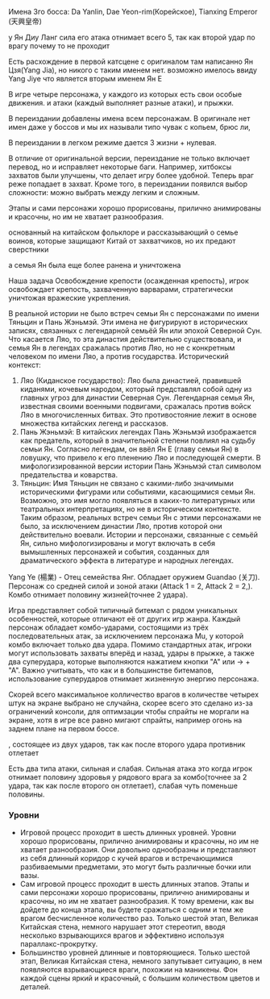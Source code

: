 Имена 3го босса: Da Yanlin, Dae Yeon-rim(Корейское), Tianxing Emperor (天興皇帝)

у Ян Диу Ланг сила его атака отнимает всего 5, так как второй удар по врагу почему то не проходит

Есть расхождение в первой катсцене с оригиналом там написанно Ян Цзя(Yang Jia), но никого с таким именем нет. возможно имелось ввиду Yang Jiye что является вторым именем Ян Е

В игре четыре персонажа, у каждого из которых есть свои особые движения. и атаки (каждый выполняет разные атаки), и прыжки.

В переиздании добавлены имена всем персонажам. В оригинале нет имен даже у боссов и мы их называли типо чувак с копьем, брюс ли, 

В переиздании в легком режиме дается 3 жизни + нулевая. 

В отличие от оригинальной версии, переиздание не только включает перевод, но и исправляет некоторые баги. Например, хитбоксы захватов были улучшены, что делает игру более удобной. Теперь враг реже попадает в захват. Кроме того, в переиздании появился выбор сложности: можно выбрать между легким и сложным.

Этапы и сами персонажи хорошо прорисованы, прилично анимированы и красочны, но им не хватает разнообразия.

основанный на китайском фольклоре и рассказывающий о семье воинов, которые защищают Китай от захватчиков, но их предают сверстники

а семья Ян была еще более ранена и уничтожена

Наша задача Освобождение крепости (осажденная крепость), игрок освобождает крепость, захваченную варварами, стратегически уничтожая вражеские укрепления.

В реальной истории не было встреч семьи Ян с персонажами по имени Тяньцин и Пань Жэньмэй. Эти имена не фигурируют в исторических записях, связанных с легендарной семьёй Ян или эпохой Северной Сун. Что касается Ляо, то эта династия действительно существовала, и семья Ян в легендах сражалась против Ляо, но не с конкретным человеком по имени Ляо, а против государства.
Исторический контекст:
1. Ляо (Киданское государство): Ляо была династией, правившей киданями, кочевым народом, который представлял собой одну из главных угроз для династии Северная Сун. Легендарная семья Ян, известная своими военными подвигами, сражалась против войск Ляо в многочисленных битвах. Это противостояние лежит в основе множества китайских легенд и рассказов.
2. Пань Жэньмэй: В китайских легендах Пань Жэньмэй изображается как предатель, который в значительной степени повлиял на судьбу семьи Ян. Согласно легендам, он ввёл Ян Е (главу семьи Ян) в ловушку, что привело к его пленению Ляо и последующей смерти. В мифологизированной версии истории Пань Жэньмэй стал символом предательства и коварства.
3. Тяньцин: Имя Тяньцин не связано с какими-либо значимыми историческими фигурами или событиями, касающимися семьи Ян. Возможно, это имя могло появляться в каких-то литературных или театральных интерпретациях, но не в историческом контексте.
Таким образом, реальных встреч семьи Ян с этими персонажами не было, за исключением династии Ляо, против которой они действительно воевали. Истории и персонажи, связанные с семьёй Ян, сильно мифологизированы и могут включать в себя вымышленных персонажей и события, созданных для драматического эффекта в литературе и народных легендах.

Yang Ye (楊業) - Отец семейства Янг. Обладает оружием Guandao (关刀). Персонаж со средней силой и зоной атаки (Attack 1 = 2, Attack 2 = 2,). Комбо отнимает половину жизней(точнее 2 удара).

Игра представляет собой типичный битемап с рядом уникальных особенностей, которые отличают её от других игр жанра. Каждый персонаж обладает комбо-ударами, состоящими из трёх последовательных атак, за исключением персонажа Mu, у которой комбо включает только два удара. Помимо стандартных атак, игроки могут использовать захваты вперёд и назад, удары в прыжке, а также два суперудара, которые выполняются нажатием кнопки "А" или → + "А". Важно учитывать, что как и в большинстве битемапов, использование суперударов отнимает жизненную энергию персонажа.

Скорей всего максимальное колличество врагов в количестве четырех штук на экране выбрано не случайна, скорее всего это сделано из-за ограничений консоли, для оптимзации чтобы спрайты не моргали на экране, хотя в игре все равно мигают спрайты, например огонь на заднем плане на первом боссе.

, состоящее из двух ударов, так как после второго удара противник отлетает

Есть два типа атаки, сильная и слабая. Сильная атака это когда игрок отнимает половину здоровья у рядового врага за комбо(точнее за 2 удара, так как после второго он отлетает), слабая чуть поменьше половины.

### Уровни
- Игровой процесс проходит в шесть длинных уровней. Уровни хорошо прорисованы, прилично анимированы и красочны, но им не хватает разнообразия. Они довольно однообразны и представляют из себя длинный коридор с кучей врагов и встречающимися разбиваемыми предметами, это могут быть различные бочки или вазы.
- Сам игровой процесс проходит в шесть длинных этапов. Этапы и сами персонажи хорошо прорисованы, прилично анимированы и красочны, но им не хватает разнообразия. К тому времени, как вы дойдете до конца этапа, вы будете сражаться с одним и тем же врагом бесчисленное количество раз. Только шестой этап, Великая Китайская стена, немного нарушает этот стереотип, вводя несколько взрывающихся врагов и эффективно используя параллакс-прокрутку.
- Большинство уровней длинные и повторяющиеся. Только шестой этап, Великая Китайская стена, немного запутывает ситуацию, в нем появляются взрывающиеся враги, похожии на маникены. Фон каждой сцены яркий и красочный, с большим количеством цветов и деталей.
